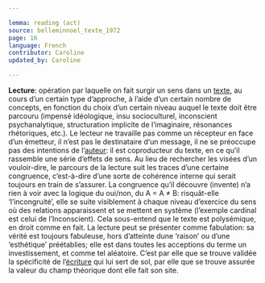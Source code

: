 ```yaml
---

lemma: reading (act)
source: belleminnoel_texte_1972
page: 16
language: French
contributor: Caroline
updated_by: Caroline

---
```


**Lecture**: opération par laquelle on fait surgir un sens dans un [texte](text.html), au cours d’un certain type d’approche, à l’aide d’un certain nombre de concepts, en fonction du choix d’un certain niveau auquel le texte doit être parcouru (impensé idéologique, insu socioculturel, inconscient psychanalytique, structuration implicite de l’imaginaire, résonances rhétoriques, etc.). Le lecteur ne travaille pas comme un récepteur en face d’un émetteur, il n’est pas le destinataire d‘un message, il ne se préoccupe pas des intentions de l’[auteur](author.html): il est coproducteur du texte, en ce qu’il rassemble une série d’effets de sens. Au lieu de rechercher les visées d’un vouloir-dire, le parcours de la lecture suit les traces d’une certaine congruence, c’est-à-dire d’une sorte de cohérence interne qui serait toujours en train de s’assurer. La congruence qu’il découvre (invente) n’a rien à voir avec la logique du oui/non, du A = A ≠ B: risquât-elle ‘l’incongruité’, elle se suite visiblement à chaque niveau d’exercice du sens où des relations apparaissent et se mettent en système (l’exemple cardinal est celui de l’Inconscient). Cela sous-entend que le texte est polysémique, en droit comme en fait. La lecture peut se présenter comme fabulation: sa vérité est toujours fabuleuse, hors d’atteinte dune ‘raison’ ou d’une ‘esthétique’ préétablies; elle est dans toutes les acceptions du terme un investissement, et comme tel aléatoire. C’est par elle que se trouve validée la spécificité de l’[écriture](writingProcess.html) qui lui sert de sol, par elle que se trouve assurée la valeur du champ théorique dont elle fait son site.
